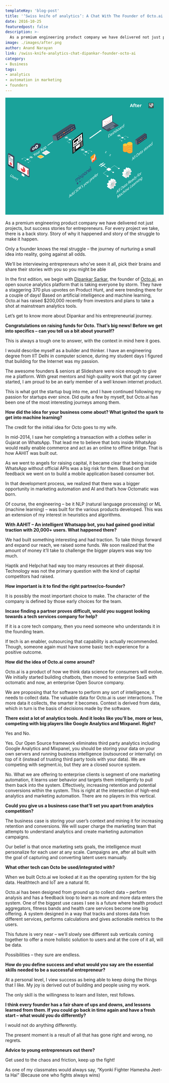 ```yaml
---
templateKey: 'blog-post'
title: '‘Swiss knife of analytics’: A Chat With The Founder of Octo.ai'
date: 2016-10-25
featuredpost: false
description: >-
  As a premium engineering product company we have delivered not just projects, but success stories for entrepreneurs. For every project we take, there is a back story. Story of why it happened and story of the struggle to make
image: ./images/after.png
author: Anand Narayan
link: /swiss-knife-analytics-chat-dipankar-founder-octo-ai
category:
- Business
tags:
- analytics
- automation in marketing
- founders
---
```


![After](./images/after.png)


As a premium engineering product company we have delivered not just projects, but success stories for entrepreneurs. For every project we take, there is a back story. Story of why it happened and story of the struggle to make it happen.

Only a founder knows the real struggle – the journey of nurturing a small idea into reality, going against all odds.

We’ll be interviewing entrepreneurs who’ve seen it all, pick their brains and share their stories with you so you might be able

In the first edition, we begin with [Dipankar Sarkar](https://twitter.com/dipankarsarkar), the founder of [Octo.ai](https://octo.ai/), an open source analytics platform that is taking everyone by storm. They have a staggering 370 plus upvotes on Product Hunt, and were trending there for a couple of days! Based on artificial intelligence and machine learning, Octo.ai has raised $200,000 recently from investors and plans to take a shot at mainstream analytics tools.

Let’s get to know more about Dipankar and his entrepreneurial journey.

__Congratulations on raising funds for Octo. That’s big news! Before we get into specifics – can you tell us a bit about yourself?__

This is always a tough one to answer, with the context in mind here it goes.

I would describe myself as a builder and thinker. I have an engineering degree from IIT Delhi in computer science, during my student days I figured that building for the Internet was my passion.

The awesome founders & seniors at Slideshare were nice enough to give me a platform. With great mentors and high quality work that got my career started, I am proud to be an early member of a well known internet product.

This is what got the startup bug into me, and I have continued following my passion for startups ever since. Did quite a few by myself, but Octo.ai has been one of the most interesting journeys among them.



__How did the idea for your business come about? What ignited the spark to get into machine learning?__

The credit for the initial idea for Octo goes to my wife.

In mid-2014, I saw her completing a transaction with a clothes seller in Gujarat on WhatsApp. That lead me to believe that bots inside WhatsApp would really enable commerce and act as an online to offline bridge. That is how AAHIT was built out.

As we went to angels for raising capital, it became clear that being inside WhatsApp without official APIs was a big risk for them. Based on that feedback we went on to build a mobile application based consumer bot.

In that development process, we realized that there was a bigger opportunity in marketing automation and AI and that’s how Octomatic was born.

Of course, the engineering – be it NLP (natural language processing) or ML (machine learning) – was built for the various products developed. This was an extension of my interest in heuristics and algorithms.



__With AAHIT – An intelligent Whatsapp bot, you had gained good initial traction with 20,000+ users. What happened there?__

We had built something interesting and had traction. To take things forward and expand our reach, we raised some funds. We soon realized that the amount of money it’ll take to challenge the bigger players was way too much.

Haptik and Helpchat had way too many resources at their disposal. Technology was not the primary question with the kind of capital competitors had raised.



__How important is it to find the right partner/co-founder?__

It is possibly the most important choice to make. The character of the company is defined by those early choices for the team.



__Incase finding a partner proves difficult, would you suggest looking towards a tech services company for help?__

If it is a core tech company, then you need someone who understands it in the founding team.

If tech is an enabler, outsourcing that capability is actually recommended. Though, someone again must have some basic tech experience for a positive outcome.




__How did the idea of Octo.ai come around?__

Octo.ai is a product of how we think data science for consumers will evolve. We initially started building chatbots, then moved to enterprise SaaS with octomatic and now, an enterprise Open Source company.

We are proposing that for software to perform any sort of intelligence, it needs to collect data. The valuable data for Octo.ai is user interactions. The more data it collects, the smarter it becomes. Context is derived from data, which in turn is the basis of decisions made by the software.



__There exist a lot of analytics tools. And it looks like you’ll be, more or less, competing with big players like Google Analytics and Mixpanel. Right?__

Yes and No.

Yes. Our Open Source framework eliminates third party analytics including Google Analytics and Mixpanel, you should be storing your data on your own servers and running business intelligence (outsourced or internally) on top of it (instead of trusting third party tools with your data). We are competing with segment.io, but they are a closed source system.

No. What we are offering to enterprise clients is segment of one marketing automation, it learns user behavior and targets them intelligently to pull them back into the system. Effectively, increasing retention and potential conversions within the system. This is right at the intersection of high-end analytics and marketing automation. There are no players in this vertical.



__Could you give us a business case that’ll set you apart from analytics competition?__

The business case is storing your user’s context and mining it for increasing retention and conversions. We will super charge the marketing team that attempts to understand analytics and create marketing automation campaigns.

Our belief is that once marketing sets goals, the intelligence must personalize for each user at any scale. Campaigns are, after all built with the goal of capturing and converting latent users manually.

__What other tech can Octo be used/integrated with?__

When we built Octo.ai we looked at it as the operating system for the big data. Healthtech and IoT are a natural fit.

Octo.ai has been designed from ground up to collect data – perform analysis and has a feedback loop to learn as more and more data enters the system.
One of the biggest use cases I see is a future where health product aggregators, fitness bands and health care services become one big offering. A system designed in a way that tracks and stores data from different services, performs calculations and gives actionable metrics to the users.

This future is very near – we’ll slowly see different sub verticals coming together to offer a more holistic solution to users and at the core of it all, will be data.

Possibilities – they sure are endless.



__How do you define success and what would you say are the essential skills needed to be a successful entrepreneur?__

At a personal level, I view success as being able to keep doing the things that I like. My joy is derived out of building and people using my work.

The only skill is the willingness to learn and listen, rest follows.



__I think every founder has a fair share of ups and downs, and lessons learned from them. If you could go back in time again and have a fresh start – what would you do differently?__

I would not do anything differently.

The present moment is a result of all that has gone right and wrong, no regrets.



__Advice to young entrepreneurs out there?__

Get used to the chaos and friction, keep up the fight!

As one of my classmates would always say, “Kyonki Fighter Hamesha Jeet-ta Hai”
(Because one who fights always wins)
